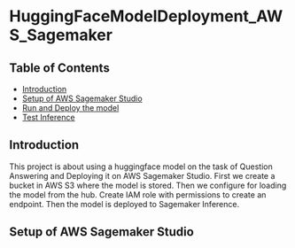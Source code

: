 # HuggingFaceModelDeployment_AWS_Sagemaker

## Table of Contents
 * [Introduction](#introduction)
 * [Setup of AWS Sagemaker Studio](#setup-of-aws-sagemaker-studio)
 * [Run and Deploy the model](#run-and-deploy-the-model)
 * [Test Inference](#test--inference)

## Introduction
  This project is about using a huggingface model on the task of Question Answering and Deploying it on AWS Sagemaker Studio. First we create a bucket in AWS S3 where the model is stored. Then we configure for loading the model from the hub. Create IAM role with permissions to create an endpoint. Then the model is deployed to Sagemaker Inference.

## Setup of AWS Sagemaker Studio
